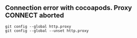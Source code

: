 ## Connection error with cocoapods. Proxy CONNECT aborted
```
git config --global http.proxy
git config --global --unset http.proxy
```